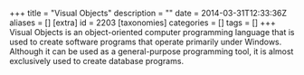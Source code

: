 +++
title = "Visual Objects"
description = ""
date = 2014-03-31T12:33:36Z
aliases = []
[extra]
id = 2203
[taxonomies]
categories = []
tags = []
+++
Visual Objects is an object-oriented computer programming language that is used to create software programs that operate primarily under Windows. Although it can be used as a general-purpose programming tool, it is almost exclusively used to create database programs.
